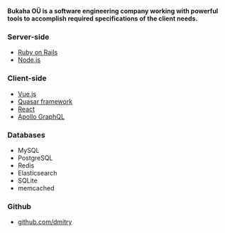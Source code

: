 **Bukaha OÜ is a software engineering company working with powerful tools to accomplish required specifications of the client needs.**

### Server-side

- [Ruby on Rails](https://rubyonrails.org/)
- [Node.js](https://nodejs.org/en/)

### Client-side

- [Vue.js](https://vuejs.org/)
- [Quasar framework](https://quasar.dev/)
- [React](https://reactjs.org/)
- [Apollo GraphQL](https://www.apollographql.com/docs/react/)

### Databases

- MySQL
- PostgreSQL
- Redis
- Elasticsearch
- SQLite
- memcached

### Github

- [github.com/dmitry](http://github.com/dmitry)
